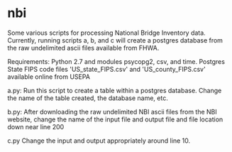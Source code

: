 nbi
===

Some various scripts for processing National Bridge Inventory data. Currently, running
scripts a, b, and c will create a postgres database from the raw undelimited ascii files
available from FHWA.

Requirements:
Python 2.7 and modules psycopg2, csv, and time.
Postgres
State FIPS code files 'US_state_FIPS.csv' and 'US_county_FIPS.csv' available online from USEPA

a.py:
Run this script to create a table within a postgres database. Change the name of the
table created, the database name, etc.

b.py:
After downloading the raw undelimited NBI ascii files from the NBI website, change the name of the input 
file and output file and file location down near line 200

c.py
Change the input and output appropriately around line 10.

